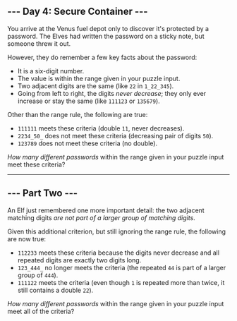 ## --- Day 4: Secure Container ---

You arrive at the Venus fuel depot only to discover it's protected by a password. The Elves had written the password on a sticky note, but someone threw it out.

However, they do remember a few key facts about the password:

*   It is a six-digit number.
*   The value is within the range given in your puzzle input.
*   Two adjacent digits are the same (like `22` in `1_22_345`).
*   Going from left to right, the digits _never decrease_; they only ever increase or stay the same (like `111123` or `135679`).

Other than the range rule, the following are true:

*   `111111` meets these criteria (double `11`, never decreases).
*   `2234_50_` does not meet these criteria (decreasing pair of digits `50`).
*   `123789` does not meet these criteria (no double).

_How many different passwords_ within the range given in your puzzle input meet these criteria?

-----------------

## --- Part Two ---

An Elf just remembered one more important detail: the two adjacent matching digits _are not part of a larger group of matching digits_.

Given this additional criterion, but still ignoring the range rule, the following are now true:

*   `112233` meets these criteria because the digits never decrease and all repeated digits are exactly two digits long.
*   `123_444_` no longer meets the criteria (the repeated `44` is part of a larger group of `444`).
*   `111122` meets the criteria (even though `1` is repeated more than twice, it still contains a double `22`).

_How many different passwords_ within the range given in your puzzle input meet all of the criteria?
